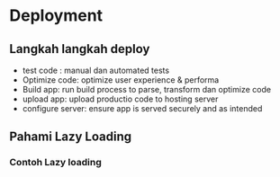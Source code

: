# Deployment

## Langkah langkah deploy

- test code : manual dan automated tests
- Optimize code: optimize user experience & performa
- Build app: run build process to parse, transform dan optimize code
- upload app: upload productio code to hosting server
- configure server: ensure app is served securely and as intended

## Pahami Lazy Loading

### Contoh Lazy loading
